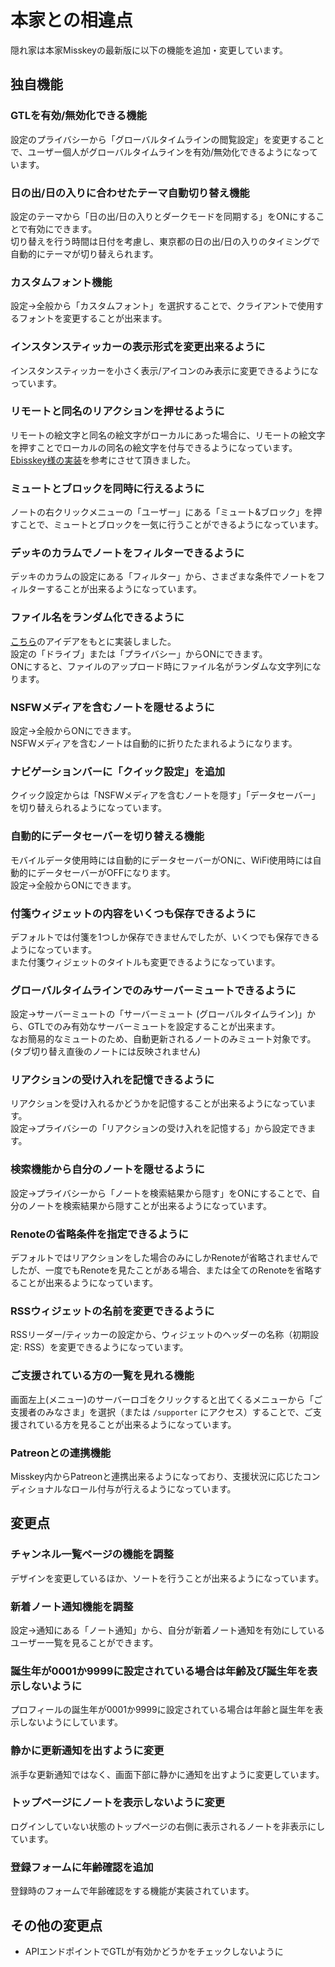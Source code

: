 # 本家との相違点
隠れ家は本家Misskeyの最新版に以下の機能を追加・変更しています。  

## 独自機能 

### GTLを有効/無効化できる機能
設定のプライバシーから「グローバルタイムラインの閲覧設定」を変更することで、ユーザー個人がグローバルタイムラインを有効/無効化できるようになっています。

### 日の出/日の入りに合わせたテーマ自動切り替え機能
設定のテーマから「日の出/日の入りとダークモードを同期する」をONにすることで有効にできます。  
切り替えを行う時間は日付を考慮し、東京都の日の出/日の入りのタイミングで自動的にテーマが切り替えられます。  

### カスタムフォント機能
設定→全般から「カスタムフォント」を選択することで、クライアントで使用するフォントを変更することが出来ます。  

### インスタンスティッカーの表示形式を変更出来るように
インスタンスティッカーを小さく表示/アイコンのみ表示に変更できるようになっています。  

### リモートと同名のリアクションを押せるように
リモートの絵文字と同名の絵文字がローカルにあった場合に、リモートの絵文字を押すことでローカルの同名の絵文字を付与できるようになっています。  
[Ebisskey様の実装](https://github.com/shrimpia/misskey/commit/e91295ff9c6f8ac90f61c8de7a891a6836e48e95)を参考にさせて頂きました。  

### ミュートとブロックを同時に行えるように
ノートの右クリックメニューの「ユーザー」にある「ミュート&ブロック」を押すことで、ミュートとブロックを一気に行うことができるようになっています。

### デッキのカラムでノートをフィルターできるように
デッキのカラムの設定にある「フィルター」から、さまざまな条件でノートをフィルターすることが出来るようになっています。

### ファイル名をランダム化できるように
[こちら](https://misskey.io/notes/9d7mdepqx3)のアイデアをもとに実装しました。  
設定の「ドライブ」または「プライバシー」からONにできます。  
ONにすると、ファイルのアップロード時にファイル名がランダムな文字列になります。

### NSFWメディアを含むノートを隠せるように
設定→全般からONにできます。  
NSFWメディアを含むノートは自動的に折りたたまれるようになります。

### ナビゲーションバーに「クイック設定」を追加
クイック設定からは「NSFWメディアを含むノートを隠す」「データセーバー」を切り替えられるようになっています。  

### 自動的にデータセーバーを切り替える機能
モバイルデータ使用時には自動的にデータセーバーがONに、WiFi使用時には自動的にデータセーバーがOFFになります。  
設定→全般からONにできます。

### 付箋ウィジェットの内容をいくつも保存できるように
デフォルトでは付箋を1つしか保存できませんでしたが、いくつでも保存できるようになっています。  
また付箋ウィジェットのタイトルも変更できるようになっています。  

### グローバルタイムラインでのみサーバーミュートできるように
設定→サーバーミュートの「サーバーミュート (グローバルタイムライン)」から、GTLでのみ有効なサーバーミュートを設定することが出来ます。  
なお簡易的なミュートのため、自動更新されるノートのみミュート対象です。(タブ切り替え直後のノートには反映されません)

### リアクションの受け入れを記憶できるように
リアクションを受け入れるかどうかを記憶することが出来るようになっています。  
設定→プライバシーの「リアクションの受け入れを記憶する」から設定できます。  

### 検索機能から自分のノートを隠せるように
設定→プライバシーから「ノートを検索結果から隠す」をONにすることで、自分のノートを検索結果から隠すことが出来るようになっています。

### Renoteの省略条件を指定できるように
デフォルトではリアクションをした場合のみにしかRenoteが省略されませんでしたが、一度でもRenoteを見たことがある場合、または全てのRenoteを省略することが出来るようになっています。

### RSSウィジェットの名前を変更できるように
RSSリーダー/ティッカーの設定から、ウィジェットのヘッダーの名称（初期設定: RSS）を変更できるようになっています。

### ご支援されている方の一覧を見れる機能
画面左上(メニュー)のサーバーロゴをクリックすると出てくるメニューから「ご支援者のみなさま」を選択（または `/supporter` にアクセス）することで、ご支援されている方を見ることが出来るようになっています。  

### Patreonとの連携機能
Misskey内からPatreonと連携出来るようになっており、支援状況に応じたコンディショナルなロール付与が行えるようになっています。  

## 変更点

### チャンネル一覧ページの機能を調整
デザインを変更しているほか、ソートを行うことが出来るようになっています。

### 新着ノート通知機能を調整
設定→通知にある「ノート通知」から、自分が新着ノート通知を有効にしているユーザー一覧を見ることができます。 

### 誕生年が0001か9999に設定されている場合は年齢及び誕生年を表示しないように
プロフィールの誕生年が0001か9999に設定されている場合は年齢と誕生年を表示しないようにしています。  

### 静かに更新通知を出すように変更
派手な更新通知ではなく、画面下部に静かに通知を出すように変更しています。  

### トップページにノートを表示しないように変更
ログインしていない状態のトップページの右側に表示されるノートを非表示にしています。  

### 登録フォームに年齢確認を追加
登録時のフォームで年齢確認をする機能が実装されています。  

## その他の変更点
- APIエンドポイントでGTLが有効かどうかをチェックしないように
